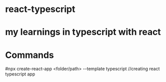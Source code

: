 # react-typescript

# my learnings in typescript with react

# Commands

#npx create-react-app <folder/path> --template typescript //creating react typescript app
